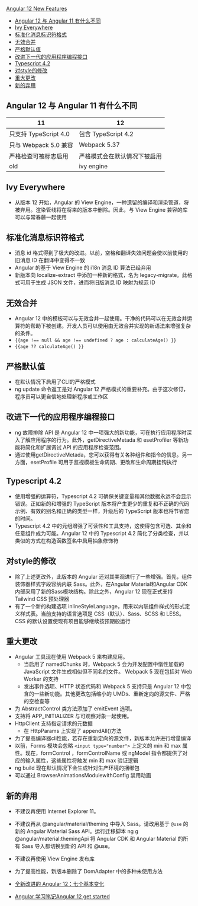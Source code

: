 [Angular 12 New Features](#top)

- [Angular 12 与 Angular 11 有什么不同](#angular-12-与-angular-11-有什么不同)
- [Ivy Everywhere](#ivy-everywhere)
- [标准化消息标识符格式](#标准化消息标识符格式)
- [无效合并](#无效合并)
- [严格默认值](#严格默认值)
- [改进下一代的应用程序编程接口](#改进下一代的应用程序编程接口)
- [Typescript 4.2](#typescript-42)
- [对style的修改](#对style的修改)
- [重大更改](#重大更改)
- [新的弃用](#新的弃用)


## Angular 12 与 Angular 11 有什么不同

 11 | 12 
---|---
只支持 TypeScript 4.0|包含 TypeScript 4.2
只与 Webpack 5.0 兼容|Webpack 5.37
严格检查可被标志启用 | 严格模式会在默认情况下被启用
old | ivy engine

## Ivy Everywhere

- 从版本 12 开始，Angular 的 View Engine，一种遗留的编译和渲染管道，将被弃用。渲染管线将在将来的版本中删除。因此，与 View Engine 兼容的库可以与常春藤一起使用

## 标准化消息标识符格式

- 消息 id 格式得到了极大的改进。以前，空格和翻译失效问题会使以前使用的旧消息 ID 在翻译中变得不一致
- Angular 的基于 View Engine 的 i18n 消息 ID 算法已经弃用
- 新版本向 localize-extract 中添加一种新的格式，名为 legacy-migrate。此格式可用于生成 JSON 文件，进而将旧版消息 ID 映射为规范 ID

## 无效合并

- Angular 12 中的模板可以与无效合并一起使用。干净的代码可以在无效合并运算符的帮助下被创建。开发人员可以使用由无效合并实现的新语法来增强复杂的条件。
- `{{age !== null && age !== undefined ? age : calculateAge() }}`
- `{{age ?? calculateAge() }}`

## 严格默认值

- 在默认情况下启用了CLI的严格模式
- ng update 命令返工是对 Angular 12 严格模式的重要补充。由于这次修订，程序员可以更自信地处理新程序或工作区

## 改进下一代的应用程序编程接口

- ng 故障排除 API 是 Angular 12 中一项强大的新功能，可在执行应用程序时深入了解应用程序的行为。此外，getDirectiveMetada 和 esetProfiler 等新功能将简化和扩展调试 API 的应用程序检查范围。
- 通过使用getDirectiveMetada，您可以获得有关各种组件和指令的信息。另一方面，esetProfile 可用于监视模板生命周期、更改和生命周期挂钩执行

## Typescript 4.2

- 使用增强的运算符，Typescript 4.2 可确保关键变量和其他数据永远不会显示错误。正如新的和增强的 TypeScript 版本将产生更少的重复和不正确的代码示例、有效的别名和正确的类型一样，升级后的 TypeScript 版本也将节省您的时间。
- Typescript 4.2 中的元组增强了可读性和工具支持，这使得包含可选、其余和任意组件成为可能。Angular 12 中的 Typescript 4.2 简化了分类检查，并以类似的方式在构造函数签名中启用抽象修饰符

## 对style的修改

- 除了上述更改外，此版本的 Angular 还对其美观进行了一些增强。首先，组件装饰器样式字段容纳内联 Sass。此外，在Angular Material和Angular CDK内部采用了新的Sass模块结构。除此之外，Angular 12 现在正式支持 Tailwind CSS 预处理器
- 有了一个新的构建选项 inlineStyleLanguage，用来以内联组件样式的形式定义样式表。当前支持的语言选项是 CSS（默认）、Sass、SCSS 和 LESS。 CSS 的默认设置使现有项目能够继续按预期般运行

## 重大更改

- Angular 工具现在使用 Webpack 5 来构建应用。
  - 当启用了 namedChunks 时，Webpack 5 会为开发配置中惰性加载的 JavaScript 文件生成相似但不同名的文件。
Webpack 5 现在包括对 Web Worker 的支持
  - 发出事件选项、HTTP 状态代码和 Webpack 5 支持只是 Angular 12 中包含的一些新功能。其他更改包括缩小的 UMDs、重新定向的源文件、严格的空检查等
- 为 AbstractControl 类方法添加了 emitEvent 选项。
- 支持将 APP_INITIALIZER 与可观察对象一起使用。
- HttpClient 支持指定请求的元数据
  - 在 HttpParams 上实现了 appendAll()方法
- 为了提高编译器cli性能，若存在重新定向的源文件，新版本允许进行增量编译
- 以前，Forms 模块会忽略 `<input type="number">` 上定义的 min 和 max 属性。现在，formControl ，formControlName 或 ngModel 指令都提供了对应的输入属性，这些属性将触发 min 和 max 验证逻辑
- ng build 现在默认情况下会生成针对生产环境的捆绑包
- 可以通过 BrowserAnimationsModulewithConfig 禁用动画

## 新的弃用

- 不建议再使用 Internet Explorer 11。
- 不建议再从 @angular/material/theming 中导入 Sass。请改用基于 `@use` 的新的 Angular Material Sass API。运行迁移脚本 ng g @angular/material:themingApi 将 Angular CDK 和 Angular Material 的所有 Sass 导入都切换到新的 API 和 @use。
- 不建议再使用 View Engine 发布库
- 为了提高性能，新版本删除了 DomAdapter 中的多种未使用方法



- [全新改进的 Angular 12：七个基本变化](https://www.linglei.com.cn/blog/%E8%BD%AF%E4%BB%B6%E7%A8%8B%E5%BA%8F%E5%91%98/%E5%85%A8%E6%96%B0%E6%94%B9%E8%BF%9B%E7%9A%84-angular-12%EF%BC%9A%E4%B8%83%E4%B8%AA%E5%9F%BA%E6%9C%AC%E5%8F%98%E5%8C%96)
- [Angular 学习笔记Angular 12 get started](https://www.cnblogs.com/keatkeat/p/14821676.html)
